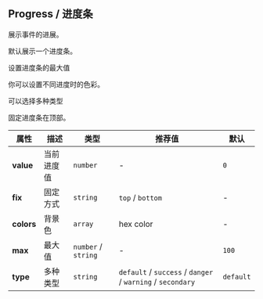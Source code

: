## Progress / 进度条

展示事件的进展。

<ex-code name="ex-progress-basic">

默认展示一个进度条。

</ex-code>

<ex-code name="ex-progress-max">

设置进度条的最大值

</ex-code>

<ex-code name="ex-progress-colors">

你可以设置不同进度时的色彩。

</ex-code>

<ex-code name="ex-progress-type">

可以选择多种类型

</ex-code>

<ex-code name="ex-progress-fixed">

固定进度条在顶部。

</ex-code>

<ex-footer edit-link="https://github.com/zeit-ui/vue/edit/master/docs/en-us/components/progress.md">

| 属性       | 描述       | 类型                | 推荐值                                                     | 默认      |
| ---------- | ---------- | ------------------- | ---------------------------------------------------------- | --------- |
| **value**  | 当前进度值 | `number`            | -                                                          | `0`       |
| **fix**    | 固定方式   | `string`            | `top` / `bottom`                                           | -         |
| **colors** | 背景色     | `array`             | hex color                                                  | -         |
| **max**    | 最大值     | `number` / `string` | -                                                          | `100`     |
| **type**   | 多种类型   | `string`            | `default` / `success` / `danger` / `warning` / `secondary` | `default` |

</ex-footer>
